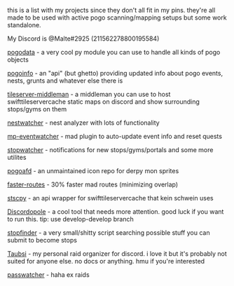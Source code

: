 this is a list with my projects since they don't all fit in my pins. they're all made to be used with active pogo scanning/mapping setups but some work standalone.

My Discord is @Malte#2925 (211562278800195584)

[pogodata](https://github.com/ccev/pogodata) - a very cool py module you can use to handle all kinds of pogo objects

[pogoinfo](https://github.com/ccev/pogoinfo) - an "api" (but ghetto) providing updated info about pogo events, nests, grunts and whatever else there is

[tileserver-middleman](https://github.com/ccev/tileserver-middleman) - a middleman you can use to host swifttileservercache static maps on discord and show surrounding stops/gyms on them

[nestwatcher](https://github.com/M4d40/nestwatcher) - nest analyzer with lots of functionality

[mp-eventwatcher](https://github.com/ccev/mp-eventwatcher) - mad plugin to auto-update event info and reset quests

[stopwatcher](https://github.com/ccev/stopwatcher) - notifications for new stops/gyms/portals and some more utilites

[pogoafd](https://github.com/ccev/pogoafd) - an unmaintained icon repo for derpy mon sprites

[faster-routes](https://github.com/ccev/faster-routes) - 30% faster mad routes (minimizing overlap)

[stscpy](https://github.com/ccev/stscpy) - an api wrapper for swifttileservercache that kein schwein uses

[Discordopole](https://github.com/ccev/Discordopole) - a cool tool that needs more attention. good luck if you want to run this. tip: use develop-develop branch

[stopfinder](https://github.com/ccev/stopfinder) - a very small/shitty script searching possible stuff you can submit to become stops

[Taubsi](https://github.com/ccev/Taubsi) - my personal raid organizer for discord. i love it but it's probably not suited for anyone else. no docs or anything. hmu if you're interested

[passwatcher](https://github.com/ccev/passwatcher) - haha ex raids 
